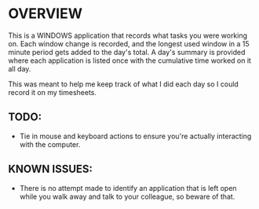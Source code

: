 # OVERVIEW 
This is a WINDOWS application that records what tasks you were working on.
Each window change is recorded, and the longest used window in a 15 minute period gets added to the day's total.
A day's summary is provided where each application is listed once with the cumulative time worked on it all day.

This was meant to help me keep track of what I did each day so I could record it on my timesheets.

## TODO:
* Tie in mouse and keyboard actions to ensure you're actually interacting with the computer.

## KNOWN ISSUES:
* There is no attempt made to identify an application that is left open while you walk away and talk to your colleague, so beware of that. 